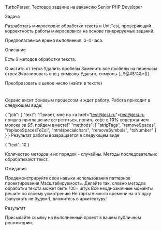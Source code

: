 TurboParser. Тестовое задание на вакансию Senior PHP Developer


Задача

Разработать микросервис обработки текста и UnitTest, проверяющий корректность работы микросервиса на основе генерируемых заданий.

Предполагаемое время выполнения: 3-4 часа.


Описание

Есть 6 методов обработки текста:


Очистить от тегов
Удалить пробелы
Заменить все пробелы на переносы строк
Экранировать спец-символы
Удалить символы [.,/!@#$%&*()]

Преобразовать в целое число (найти в тексте)


#
Сервис висит фоновым процессом и ждет работу.
Работа приходит в следующем виде:

{
    "job": {
        "text": "Привет, мне на <a href=\"test@test.ru\">test@test.ru</a> пришло приглашение встретиться, попить кофе с <strong>10%</strong> содержанием молока за <i>$5</i>, пойдем вместе!"
        "methods": [
            "stripTags", "removeSpaces", "replaceSpacesToEol", "htmlspecialchars", "removeSymbols", "toNumber"
        ]
    }
}
Результат работы возвращается в следующем виде

{
    "text": 10
}

Количество методов и их порядок - случайны.
Методы последовательно обрабатывают текст.



Ожидания


Продемонстрируйте свои навыки использования паттернов проектирования
Масштабируемость. Делайте так, словно методов обработки текста может быть 100+ штук
Все неоднозначные моменты решите по своему усмотрению
Не тартьте много времени на отладку (запускать не будем!), вложитесь в архитектуру!



Результат

Присылайте ссылку на выполненный проект в вашем публичном репозитории.